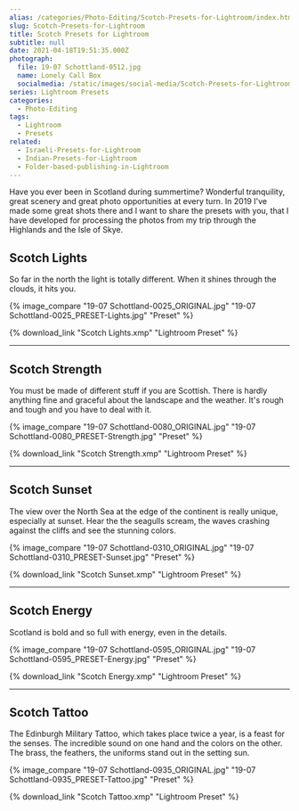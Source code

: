 ```yaml
---
alias: /categories/Photo-Editing/Scotch-Presets-for-Lightroom/index.html
slug: Scotch-Presets-for-Lightroom
title: Scotch Presets for Lightroom
subtitle: null
date: 2021-04-18T19:51:35.000Z
photograph:
  file: 19-07 Schottland-0512.jpg
  name: Lonely Call Box
  socialmedia: /static/images/social-media/Scotch-Presets-for-Lightroom.png
series: Lightroom Presets
categories:
  - Photo-Editing
tags:
  - Lightroom
  - Presets
related:
  - Israeli-Presets-for-Lightroom
  - Indian-Presets-for-Lightroom
  - Folder-based-publishing-in-Lightroom
---
```


Have you ever been in Scotland during summertime? Wonderful tranquility, great scenery and great photo opportunities at every turn. In 2019 I've made some great shots there and I want to share the presets with you, that I have developed for processing the photos from my trip through the Highlands and the Isle of Skye.

<!-- more -->

## Scotch Lights

So far in the north the light is totally different. When it shines through the clouds, it hits you.

{% image_compare
  "19-07 Schottland-0025_ORIGINAL.jpg"
  "19-07 Schottland-0025_PRESET-Lights.jpg"
  "Preset"
%}

{% download_link "Scotch Lights.xmp" "Lightroom Preset" %}

---

## Scotch Strength

You must be made of different stuff if you are Scottish. There is hardly anything fine and graceful about the landscape and the weather. It's rough and tough and you have to deal with it.

{% image_compare
  "19-07 Schottland-0080_ORIGINAL.jpg"
  "19-07 Schottland-0080_PRESET-Strength.jpg"
  "Preset" 
%}

{% download_link "Scotch Strength.xmp" "Lightroom Preset" %}

---

## Scotch Sunset

The view over the North Sea at the edge of the continent is really unique, especially at sunset. Hear the the seagulls scream, the waves crashing against the cliffs and see the stunning colors.

{% image_compare
  "19-07 Schottland-0310_ORIGINAL.jpg"
  "19-07 Schottland-0310_PRESET-Sunset.jpg"
  "Preset" 
%}

{% download_link "Scotch Sunset.xmp" "Lightroom Preset" %}

---

## Scotch Energy

Scotland is bold and so full with energy, even in the details.

{% image_compare
  "19-07 Schottland-0595_ORIGINAL.jpg"
  "19-07 Schottland-0595_PRESET-Energy.jpg"
  "Preset"
%}

{% download_link "Scotch Energy.xmp" "Lightroom Preset" %}

---

## Scotch Tattoo

The Edinburgh Military Tattoo, which takes place twice a year, is a feast for the senses. The incredible sound on one hand and the colors on the other. The brass, the feathers, the uniforms stand out in the setting sun.

{% image_compare
  "19-07 Schottland-0935_ORIGINAL.jpg"
  "19-07 Schottland-0935_PRESET-Tattoo.jpg"
  "Preset"
%}

{% download_link "Scotch Tattoo.xmp" "Lightroom Preset" %}
